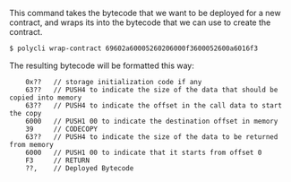 This command takes the bytecode that we want to be deployed for a new contract, and wraps its into the bytecode that we can use to create the contract.

```bash
$ polycli wrap-contract 69602a60005260206000f3600052600a6016f3

```

The resulting bytecode will be formatted this way:

		0x??   // storage initialization code if any
		63??   // PUSH4 to indicate the size of the data that should be copied into memory
		63??   // PUSH4 to indicate the offset in the call data to start the copy
		6000   // PUSH1 00 to indicate the destination offset in memory
		39     // CODECOPY
		63??   // PUSH4 to indicate the size of the data to be returned from memory
		6000   // PUSH1 00 to indicate that it starts from offset 0
		F3     // RETURN
		??,    // Deployed Bytecode
